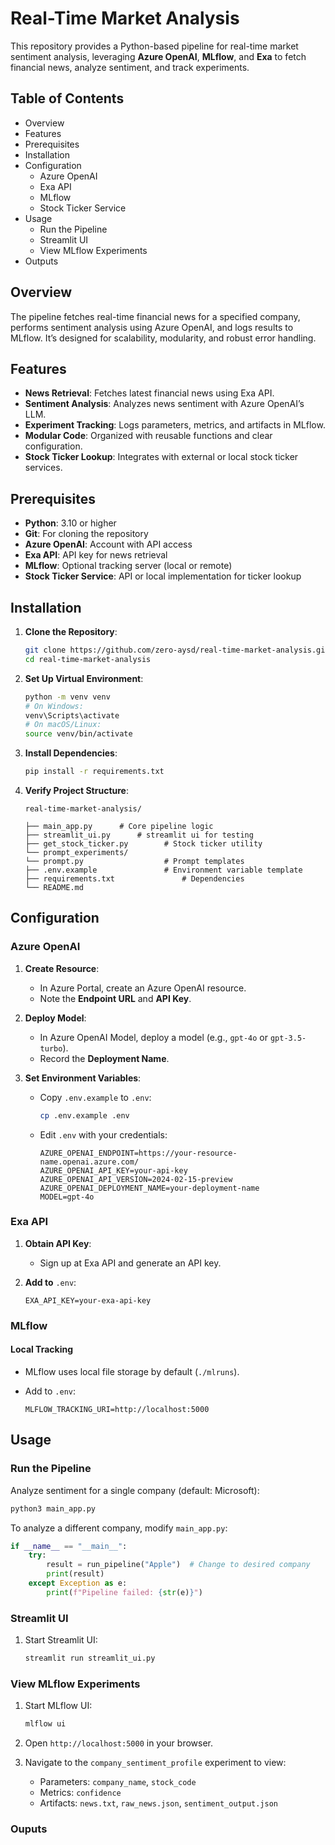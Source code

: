 # Real-Time Market Analysis

This repository provides a Python-based pipeline for real-time market sentiment analysis, leveraging **Azure OpenAI**, **MLflow**, and **Exa** to fetch financial news, analyze sentiment, and track experiments.

## Table of Contents

- Overview
- Features
- Prerequisites
- Installation
- Configuration
  - Azure OpenAI
  - Exa API
  - MLflow
  - Stock Ticker Service
- Usage
  - Run the Pipeline
  - Streamlit UI
  - View MLflow Experiments
- Outputs

## Overview

The pipeline fetches real-time financial news for a specified company, performs sentiment analysis using Azure OpenAI, and logs results to MLflow. It’s designed for scalability, modularity, and robust error handling.

## Features

- **News Retrieval**: Fetches latest financial news using Exa API.
- **Sentiment Analysis**: Analyzes news sentiment with Azure OpenAI’s LLM.
- **Experiment Tracking**: Logs parameters, metrics, and artifacts in MLflow.
- **Modular Code**: Organized with reusable functions and clear configuration.
- **Stock Ticker Lookup**: Integrates with external or local stock ticker services.

## Prerequisites

- **Python**: 3.10 or higher
- **Git**: For cloning the repository
- **Azure OpenAI**: Account with API access
- **Exa API**: API key for news retrieval
- **MLflow**: Optional tracking server (local or remote)
- **Stock Ticker Service**: API or local implementation for ticker lookup

## Installation

1. **Clone the Repository**:

   ```bash
   git clone https://github.com/zero-aysd/real-time-market-analysis.git
   cd real-time-market-analysis
   ```

2. **Set Up Virtual Environment**:

   ```bash
   python -m venv venv
   # On Windows:
   venv\Scripts\activate
   # On macOS/Linux:
   source venv/bin/activate
   ```

3. **Install Dependencies**:

   ```bash
   pip install -r requirements.txt
   ```

4. **Verify Project Structure**:

   ```
   real-time-market-analysis/
   
   ├── main_app.py      # Core pipeline logic
   ├── streamlit_ui.py      # streamlit ui for testing
   ├── get_stock_ticker.py        # Stock ticker utility
   └── prompt_experiments/
   └── prompt.py                  # Prompt templates
   ├── .env.example               # Environment variable template
   ├── requirements.txt               # Dependencies
   └── README.md                      
   ```

## Configuration

### Azure OpenAI

1. **Create Resource**:

   - In Azure Portal, create an Azure OpenAI resource.
   - Note the **Endpoint URL** and **API Key**.

2. **Deploy Model**:

   - In Azure OpenAI Model, deploy a model (e.g., `gpt-4o` or `gpt-3.5-turbo`).
   - Record the **Deployment Name**.

3. **Set Environment Variables**:

   - Copy `.env.example` to `.env`:

     ```bash
     cp .env.example .env
     ```

   - Edit `.env` with your credentials:

     ```env
     AZURE_OPENAI_ENDPOINT=https://your-resource-name.openai.azure.com/
     AZURE_OPENAI_API_KEY=your-api-key
     AZURE_OPENAI_API_VERSION=2024-02-15-preview
     AZURE_OPENAI_DEPLOYMENT_NAME=your-deployment-name
     MODEL=gpt-4o
     ```

### Exa API

1. **Obtain API Key**:

   - Sign up at Exa API and generate an API key.

2. **Add to** `.env`:

   ```env
   EXA_API_KEY=your-exa-api-key
   ```

### MLflow

####  Local Tracking

- MLflow uses local file storage by default (`./mlruns`).
- Add to `.env`:

  ```env
  MLFLOW_TRACKING_URI=http://localhost:5000
  ```

## Usage

### Run the Pipeline

Analyze sentiment for a single company (default: Microsoft):

```bash
python3 main_app.py
```

To analyze a different company, modify `main_app.py`:

```python
if __name__ == "__main__":
    try:
        result = run_pipeline("Apple")  # Change to desired company
        print(result)
    except Exception as e:
        print(f"Pipeline failed: {str(e)}")
```

### Streamlit UI

1. Start Streamlit UI:

   ```bash
   streamlit run streamlit_ui.py
   ```

### View MLflow Experiments

1. Start MLflow UI:

   ```bash
   mlflow ui
   ```

2. Open `http://localhost:5000` in your browser.

3. Navigate to the `company_sentiment_profile` experiment to view:

   - Parameters: `company_name`, `stock_code`
   - Metrics: `confidence`
   - Artifacts: `news.txt`, `raw_news.json`, `sentiment_output.json`

### Ouputs